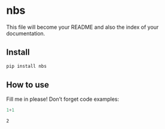 # nbs

<!-- WARNING: THIS FILE WAS AUTOGENERATED! DO NOT EDIT! -->

This file will become your README and also the index of your
documentation.

## Install

``` sh
pip install nbs
```

## How to use

Fill me in please! Don’t forget code examples:

``` python
1+1
```

    2
